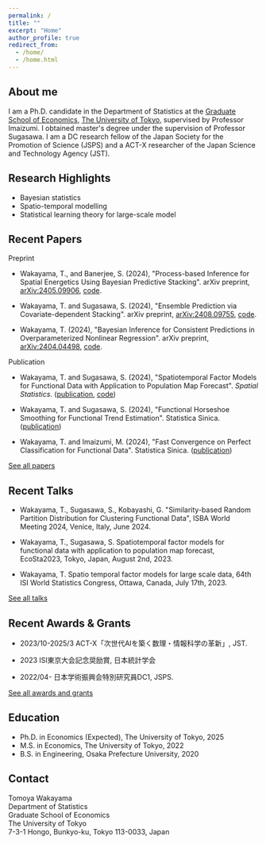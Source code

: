 ```yaml
---
permalink: /
title: ""
excerpt: "Home"
author_profile: true
redirect_from: 
  - /home/
  - /home.html
---
```


About me
------
I am a Ph.D. candidate in the Department of Statistics at the [Graduate School of Economics](https://www.e.u-tokyo.ac.jp/index-e.html), [The University of Tokyo](https://www.u-tokyo.ac.jp/en/index.html), supervised by Professor Imaizumi. I obtained master's degree under the supervision of Professor Sugasawa.  I am a DC research fellow of the Japan Society for the Promotion of Science (JSPS) and a ACT-X researcher of the Japan Science and Technology Agency (JST).

Research Highlights
------
- Bayesian statistics
- Spatio-temporal modelling
- Statistical learning theory for large-scale model

Recent Papers
------

Preprint

- Wakayama, T., and Banerjee, S. (2024), "Process-based Inference for Spatial Energetics Using Bayesian Predictive Stacking". arXiv preprint, [arXiv:2405.09906](https://arxiv.org/abs/2405.09906), [code](https://github.com/TomWaka/BayesianStackingSpatiotemporalModeling).

- Wakayama, T. and Sugasawa, S. (2024), "Ensemble Prediction via Covariate-dependent Stacking". arXiv preprint, [arXiv:2408.09755](https://arxiv.org/abs/2408.09755), [code](https://github.com/TomWaka/CovariateDependentStacking).

- Wakayama, T. (2024), "Bayesian Inference for Consistent Predictions in Overparameterized Nonlinear Regression". arXiv preprint, [arXiv:2404.04498](https://arxiv.org/abs/2404.04498), [code](https://github.com/TomWaka/BA-Overparameterized-NonLinReg).

Publication
- Wakayama, T. and Sugasawa, S. (2024), "Spatiotemporal Factor Models for Functional Data with Application to Population Map Forecast". *Spatial Statistics*. ([publication](https://www.sciencedirect.com/science/article/abs/pii/S221167532400040X), [code](https://github.com/TomWaka/Spatiotemporal-factor-models-for-functional-data))

- Wakayama, T. and Sugasawa, S. (2024), "Functional Horseshoe Smoothing for Functional Trend Estimation". Statistica Sinica. ([publication](https://www3.stat.sinica.edu.tw/LatestART/SS-2022-0297\_fp.pdf))

- Wakayama, T. and Imaizumi, M. (2024), "Fast Convergence on Perfect Classification for Functional Data". Statistica Sinica. ([publication](https://www3.stat.sinica.edu.tw/LatestART/SS-2022-0258\_fp.pdf))

[See all papers](/papers)

Recent Talks
------
- Wakayama, T., Sugasawa, S., Kobayashi, G. "Similarity-based Random Partition Distribution for Clustering Functional Data", ISBA World Meeting 2024, Venice, Italy, June 2024.

- Wakayama, T., Sugasawa, S. Spatiotemporal factor models for functional data with application to population map forecast, EcoSta2023, Tokyo, Japan, August 2nd, 2023.

- Wakayama, T. Spatio temporal factor models for large scale data, 64th ISI World Statistics Congress, Ottawa, Canada, July 17th, 2023.

[See all talks](/talks)

Recent Awards & Grants
------
- 2023/10-2025/3  ACT-X「次世代AIを築く数理・情報科学の革新」,  JST. 

- 2023 ISI東京大会記念奨励賞, 日本統計学会 

- 2022/04- 日本学術振興会特別研究員DC1, JSPS. 

[See all awards and grants](/awards_grants)


Education
------
- Ph.D. in Economics (Expected), The University of Tokyo, 2025
- M.S. in Economics, The University of Tokyo, 2022
- B.S. in Engineering, Osaka Prefecture University, 2020


Contact
------
Tomoya Wakayama  
Department of Statistics  
Graduate School of Economics  
The University of Tokyo  
7-3-1 Hongo, Bunkyo-ku, Tokyo 113-0033, Japan
